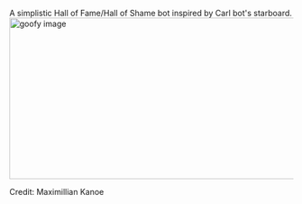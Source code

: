 A simplistic Hall of Fame/Hall of Shame bot inspired by Carl bot's starboard.
<img width="533" height="286" alt="goofy image" src="https://github.com/user-attachments/assets/6c52fa0e-9c3d-400c-aced-7d6bfaf26433" />


Credit: Maximillian Kanoe
